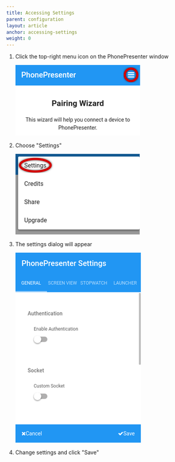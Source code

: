 ```yaml
---
title: Accessing Settings
parent: configuration
layout: article
anchor: accessing-settings
weight: 0
---
```


1. Click the top-right menu icon on the PhonePresenter window

    ![PhonePresenter Settings Menu](/assets/img/settings_menu.png)

2. Choose "Settings"

    ![PhonePresenter Menu Items](/assets/img/menu_items.png)

3. The settings dialog will appear

    ![PhonePresenter Settings Window](/assets/img/settings_window.png)

4. Change settings and click "Save"
